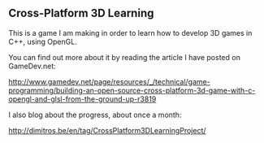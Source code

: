Cross-Platform 3D Learning
---------

This is a game I am making in order to learn how to develop
3D games in C++, using OpenGL.

You can find out more about it by reading the article I have
posted on GameDev.net:

http://www.gamedev.net/page/resources/_/technical/game-programming/building-an-open-source-cross-platform-3d-game-with-c-opengl-and-glsl-from-the-ground-up-r3819

I also blog about the progress, about once a month:

http://dimitros.be/en/tag/CrossPlatform3DLearningProject/

